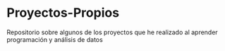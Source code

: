 # Proyectos-Propios
Repositorio sobre algunos de los proyectos que he realizado al aprender programación y análisis de datos
